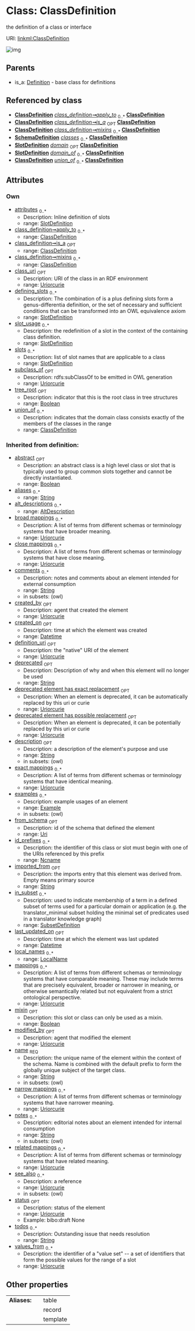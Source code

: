 
# Class: ClassDefinition


the definition of a class or interface

URI: [linkml:ClassDefinition](https://w3id.org/linkml/ClassDefinition)


![img](http://yuml.me/diagram/nofunky;dir:TB/class/[SubsetDefinition],[SlotDefinition],[SchemaDefinition],[LocalName],[Extension],[Example],[Definition],[ClassDefinition]<apply_to%200..*-%20[ClassDefinition&#124;class_uri:uriorcurie%20%3F;subclass_of:uriorcurie%20%3F;tree_root:boolean%20%3F;abstract(i):boolean%20%3F;mixin(i):boolean%20%3F;values_from(i):uriorcurie%20*;created_by(i):uriorcurie%20%3F;created_on(i):datetime%20%3F;last_updated_on(i):datetime%20%3F;modified_by(i):uriorcurie%20%3F;status(i):uriorcurie%20%3F;name(i):string;id_prefixes(i):ncname%20*;definition_uri(i):uriorcurie%20%3F;aliases(i):string%20*;mappings(i):uriorcurie%20*;description(i):string%20%3F;deprecated(i):string%20%3F;todos(i):string%20*;notes(i):string%20*;comments(i):string%20*;from_schema(i):uri%20%3F;imported_from(i):string%20%3F;see_also(i):uriorcurie%20*;exact_mappings(i):uriorcurie%20*;close_mappings(i):uriorcurie%20*;related_mappings(i):uriorcurie%20*;narrow_mappings(i):uriorcurie%20*;broad_mappings(i):uriorcurie%20*;deprecated_element_has_exact_replacement(i):uriorcurie%20%3F;deprecated_element_has_possible_replacement(i):uriorcurie%20%3F],[ClassDefinition]<mixins%200..*-%20[ClassDefinition],[ClassDefinition]<is_a%200..1-%20[ClassDefinition],[SlotDefinition]<defining_slots%200..*-%20[ClassDefinition],[ClassDefinition]<union_of%200..*-%20[ClassDefinition],[SlotDefinition]<attributes%200..*-++[ClassDefinition],[SlotDefinition]<slot_usage%200..*-++[ClassDefinition],[SlotDefinition]<slots%200..*-%20[ClassDefinition],[SchemaDefinition]++-%20classes%200..*>[ClassDefinition],[SlotDefinition]-%20domain%200..1>[ClassDefinition],[SlotDefinition]-%20domain_of%200..*>[ClassDefinition],[Definition]^-[ClassDefinition],[Annotation],[AltDescription])

## Parents

 *  is_a: [Definition](Definition.md) - base class for definitions

## Referenced by class

 *  **[ClassDefinition](ClassDefinition.md)** *[class_definition➞apply_to](class_definition_apply_to.md)*  <sub>0..*</sub>  **[ClassDefinition](ClassDefinition.md)**
 *  **[ClassDefinition](ClassDefinition.md)** *[class_definition➞is_a](class_definition_is_a.md)*  <sub>OPT</sub>  **[ClassDefinition](ClassDefinition.md)**
 *  **[ClassDefinition](ClassDefinition.md)** *[class_definition➞mixins](class_definition_mixins.md)*  <sub>0..*</sub>  **[ClassDefinition](ClassDefinition.md)**
 *  **[SchemaDefinition](SchemaDefinition.md)** *[classes](classes.md)*  <sub>0..*</sub>  **[ClassDefinition](ClassDefinition.md)**
 *  **[SlotDefinition](SlotDefinition.md)** *[domain](domain.md)*  <sub>OPT</sub>  **[ClassDefinition](ClassDefinition.md)**
 *  **[SlotDefinition](SlotDefinition.md)** *[domain_of](domain_of.md)*  <sub>0..*</sub>  **[ClassDefinition](ClassDefinition.md)**
 *  **[ClassDefinition](ClassDefinition.md)** *[union_of](union_of.md)*  <sub>0..*</sub>  **[ClassDefinition](ClassDefinition.md)**

## Attributes


### Own

 * [attributes](attributes.md)  <sub>0..*</sub>
     * Description: Inline definition of slots
     * range: [SlotDefinition](SlotDefinition.md)
 * [class_definition➞apply_to](class_definition_apply_to.md)  <sub>0..*</sub>
     * range: [ClassDefinition](ClassDefinition.md)
 * [class_definition➞is_a](class_definition_is_a.md)  <sub>OPT</sub>
     * range: [ClassDefinition](ClassDefinition.md)
 * [class_definition➞mixins](class_definition_mixins.md)  <sub>0..*</sub>
     * range: [ClassDefinition](ClassDefinition.md)
 * [class_uri](class_uri.md)  <sub>OPT</sub>
     * Description: URI of the class in an RDF environment
     * range: [Uriorcurie](Uriorcurie.md)
 * [defining_slots](defining_slots.md)  <sub>0..*</sub>
     * Description: The combination of is a plus defining slots form a genus-differentia definition, or the set of necessary and sufficient conditions that can be transformed into an OWL equivalence axiom
     * range: [SlotDefinition](SlotDefinition.md)
 * [slot_usage](slot_usage.md)  <sub>0..*</sub>
     * Description: the redefinition of a slot in the context of the containing class definition.
     * range: [SlotDefinition](SlotDefinition.md)
 * [slots](slots.md)  <sub>0..*</sub>
     * Description: list of slot names that are applicable to a class
     * range: [SlotDefinition](SlotDefinition.md)
 * [subclass_of](subclass_of.md)  <sub>OPT</sub>
     * Description: rdfs:subClassOf to be emitted in OWL generation
     * range: [Uriorcurie](Uriorcurie.md)
 * [tree_root](tree_root.md)  <sub>OPT</sub>
     * Description: indicator that this is the root class in tree structures
     * range: [Boolean](Boolean.md)
 * [union_of](union_of.md)  <sub>0..*</sub>
     * Description: indicates that the domain class consists exactly of the members of the classes in the range
     * range: [ClassDefinition](ClassDefinition.md)

### Inherited from definition:

 * [abstract](abstract.md)  <sub>OPT</sub>
     * Description: an abstract class is a high level class or slot that is typically used to group common slots together and cannot be directly instantiated.
     * range: [Boolean](Boolean.md)
 * [aliases](aliases.md)  <sub>0..*</sub>
     * range: [String](String.md)
 * [alt_descriptions](alt_descriptions.md)  <sub>0..*</sub>
     * range: [AltDescription](AltDescription.md)
 * [broad mappings](broad_mappings.md)  <sub>0..*</sub>
     * Description: A list of terms from different schemas or terminology systems that have broader meaning.
     * range: [Uriorcurie](Uriorcurie.md)
 * [close mappings](close_mappings.md)  <sub>0..*</sub>
     * Description: A list of terms from different schemas or terminology systems that have close meaning.
     * range: [Uriorcurie](Uriorcurie.md)
 * [comments](comments.md)  <sub>0..*</sub>
     * Description: notes and comments about an element intended for external consumption
     * range: [String](String.md)
     * in subsets: (owl)
 * [created_by](created_by.md)  <sub>OPT</sub>
     * Description: agent that created the element
     * range: [Uriorcurie](Uriorcurie.md)
 * [created_on](created_on.md)  <sub>OPT</sub>
     * Description: time at which the element was created
     * range: [Datetime](Datetime.md)
 * [definition_uri](definition_uri.md)  <sub>OPT</sub>
     * Description: the "native" URI of the element
     * range: [Uriorcurie](Uriorcurie.md)
 * [deprecated](deprecated.md)  <sub>OPT</sub>
     * Description: Description of why and when this element will no longer be used
     * range: [String](String.md)
 * [deprecated element has exact replacement](deprecated_element_has_exact_replacement.md)  <sub>OPT</sub>
     * Description: When an element is deprecated, it can be automatically replaced by this uri or curie
     * range: [Uriorcurie](Uriorcurie.md)
 * [deprecated element has possible replacement](deprecated_element_has_possible_replacement.md)  <sub>OPT</sub>
     * Description: When an element is deprecated, it can be potentially replaced by this uri or curie
     * range: [Uriorcurie](Uriorcurie.md)
 * [description](description.md)  <sub>OPT</sub>
     * Description: a description of the element's purpose and use
     * range: [String](String.md)
     * in subsets: (owl)
 * [exact mappings](exact_mappings.md)  <sub>0..*</sub>
     * Description: A list of terms from different schemas or terminology systems that have identical meaning.
     * range: [Uriorcurie](Uriorcurie.md)
 * [examples](examples.md)  <sub>0..*</sub>
     * Description: example usages of an element
     * range: [Example](Example.md)
     * in subsets: (owl)
 * [from_schema](from_schema.md)  <sub>OPT</sub>
     * Description: id of the schema that defined the element
     * range: [Uri](Uri.md)
 * [id_prefixes](id_prefixes.md)  <sub>0..*</sub>
     * Description: the identifier of this class or slot must begin with one of the URIs referenced by this prefix
     * range: [Ncname](Ncname.md)
 * [imported_from](imported_from.md)  <sub>OPT</sub>
     * Description: the imports entry that this element was derived from.  Empty means primary source
     * range: [String](String.md)
 * [in_subset](in_subset.md)  <sub>0..*</sub>
     * Description: used to indicate membership of a term in a defined subset of terms used for a particular domain or application (e.g. the translator_minimal subset holding the minimal set of predicates used in a translator knowledge graph)
     * range: [SubsetDefinition](SubsetDefinition.md)
 * [last_updated_on](last_updated_on.md)  <sub>OPT</sub>
     * Description: time at which the element was last updated
     * range: [Datetime](Datetime.md)
 * [local_names](local_names.md)  <sub>0..*</sub>
     * range: [LocalName](LocalName.md)
 * [mappings](mappings.md)  <sub>0..*</sub>
     * Description: A list of terms from different schemas or terminology systems that have comparable meaning. These may include terms that are precisely equivalent, broader or narrower in meaning, or otherwise semantically related but not equivalent from a strict ontological perspective.
     * range: [Uriorcurie](Uriorcurie.md)
 * [mixin](mixin.md)  <sub>OPT</sub>
     * Description: this slot or class can only be used as a mixin.
     * range: [Boolean](Boolean.md)
 * [modified_by](modified_by.md)  <sub>OPT</sub>
     * Description: agent that modified the element
     * range: [Uriorcurie](Uriorcurie.md)
 * [name](name.md)  <sub>REQ</sub>
     * Description: the unique name of the element within the context of the schema.  Name is combined with the default prefix to form the globally unique subject of the target class.
     * range: [String](String.md)
     * in subsets: (owl)
 * [narrow mappings](narrow_mappings.md)  <sub>0..*</sub>
     * Description: A list of terms from different schemas or terminology systems that have narrower meaning.
     * range: [Uriorcurie](Uriorcurie.md)
 * [notes](notes.md)  <sub>0..*</sub>
     * Description: editorial notes about an element intended for internal consumption
     * range: [String](String.md)
     * in subsets: (owl)
 * [related mappings](related_mappings.md)  <sub>0..*</sub>
     * Description: A list of terms from different schemas or terminology systems that have related meaning.
     * range: [Uriorcurie](Uriorcurie.md)
 * [see_also](see_also.md)  <sub>0..*</sub>
     * Description: a reference
     * range: [Uriorcurie](Uriorcurie.md)
     * in subsets: (owl)
 * [status](status.md)  <sub>OPT</sub>
     * Description: status of the element
     * range: [Uriorcurie](Uriorcurie.md)
     * Example: bibo:draft None
 * [todos](todos.md)  <sub>0..*</sub>
     * Description: Outstanding issue that needs resolution
     * range: [String](String.md)
 * [values_from](values_from.md)  <sub>0..*</sub>
     * Description: the identifier of a "value set" -- a set of identifiers that form the possible values for the range of a slot
     * range: [Uriorcurie](Uriorcurie.md)

## Other properties

|  |  |  |
| --- | --- | --- |
| **Aliases:** | | table |
|  | | record |
|  | | template |

